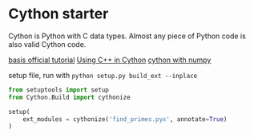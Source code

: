 # Cython starter
Cython is Python with C data types. Almost any piece of Python code is also valid Cython code.

[basis official tutorial](https://cython.readthedocs.io/en/latest/src/tutorial/cython_tutorial.html)
[Using C++ in Cython](https://cython.readthedocs.io/en/latest/src/userguide/wrapping_CPlusPlus.html#wrapping-cplusplus)
[cython with numpy](https://cython.readthedocs.io/en/latest/src/userguide/memoryviews.html#memoryviews)


setup file, run with `python setup.py build_ext --inplace`

```python
from setuptools import setup
from Cython.Build import cythonize

setup(
    ext_modules = cythonize('find_primes.pyx', annotate=True)
)
```
